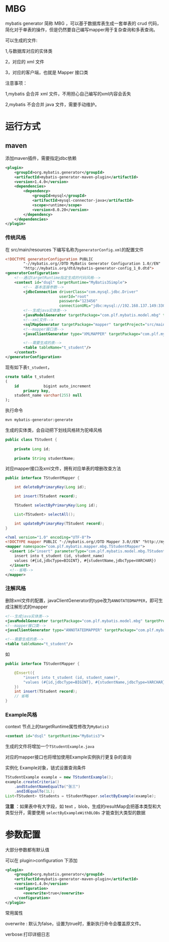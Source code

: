 # MBG

mybatis generator 简称 MBG ，可以基于数据库表生成一套单表的 crud 代码，简化对于单表的操作，但是仍然要自己编写mapper用于复杂查询和多表查询。

可以生成的文件:

1,与数据库对应的实体类

2，对应的 xml 文件

3，对应的客户端，也就是 Mapper 接口类

注意事项：

1,mybatis 会合并 xml 文件，不用担心自己编写的xml内容会丢失

2,mybatis 不会合并 java 文件，需要手动维护。

# 运行方式

## maven

添加maven插件，需要指定jdbc依赖

```xml
<plugin>
    <groupId>org.mybatis.generator</groupId>
    <artifactId>mybatis-generator-maven-plugin</artifactId>
    <version>1.4.0</version>
    <dependencies>
        <dependency>
            <groupId>mysql</groupId>
            <artifactId>mysql-connector-java</artifactId>
            <scope>runtime</scope>
            <version>8.0.20</version>
        </dependency>
    </dependencies>
</plugin>
```

### 传统风格

在 src/main/resources 下编写名称为`generatorConfig.xml`的配置文件

```xml
<!DOCTYPE generatorConfiguration PUBLIC
        "-//mybatis.org//DTD MyBatis Generator Configuration 1.0//EN"
        "http://mybatis.org/dtd/mybatis-generator-config_1_0.dtd">
<generatorConfiguration>
    <!--通过targetRuntime指定生成的代码风格-->
    <context id="dsql" targetRuntime="MyBatis3Simple">
        <!-- 基本连接参数-->
        <jdbcConnection driverClass="com.mysql.jdbc.Driver"
                        userId="root"
                        password="123456"
                        connectionURL="jdbc:mysql://192.168.137.149:3306/student"/>
        <!--生成java实体类-->
        <javaModelGenerator targetPackage="com.plf.mybatis.model.mbg" targetProject="src/main/java"/>
        <!--xml文件-->
        <sqlMapGenerator targetPackage="mapper" targetProject="src/main/resources"/>
        <!--mapper接口类-->
        <javaClientGenerator type="XMLMAPPER" targetPackage="com.plf.mybatis.mapper.mbg" targetProject="src/main/java"/>

        <!--需要生成的表-->
        <table tableName="t_student"/>
    </context>
</generatorConfiguration>
```

现有如下表`t_student`，

```sql
create table t_student
(
    id           bigint auto_increment
        primary key,
    student_name varchar(255) null
);
```

执行命令

```bash
mvn mybatis-generator:generate
```

生成的实体类，会自动把下划线风格转为驼峰风格

```java
public class TStudent {
 
    private Long id;
 
    private String studentName;
```

对应mapper接口及xml文件，拥有对应单表的增删改查方法

```java
public interface TStudentMapper {

    int deleteByPrimaryKey(Long id);

    int insert(TStudent record);

    TStudent selectByPrimaryKey(Long id);

    List<TStudent> selectAll();

    int updateByPrimaryKey(TStudent record);
}
```

```xml
<?xml version="1.0" encoding="UTF-8"?>
<!DOCTYPE mapper PUBLIC "-//mybatis.org//DTD Mapper 3.0//EN" "http://mybatis.org/dtd/mybatis-3-mapper.dtd">
<mapper namespace="com.plf.mybatis.mapper.mbg.TStudentMapper">
  <insert id="insert" parameterType="com.plf.mybatis.model.mbg.TStudent">
    insert into t_student (id, student_name)
    values (#{id,jdbcType=BIGINT}, #{studentName,jdbcType=VARCHAR})
  </insert>
  <!--省略-->
</mapper>
```

### 注解风格

删除xml文件的配置，javaClientGenerator的type改为`ANNOTATEDMAPPER`，即可生成注解形式的mapper

```xml
<!--生成java实体类-->
<javaModelGenerator targetPackage="com.plf.mybatis.model.mbg" targetProject="src/main/java"/>
<!--mapper接口类-->
<javaClientGenerator type="ANNOTATEDMAPPER" targetPackage="com.plf.mybatis.mapper.mbg" targetProject="src/main/java"/>

<!--需要生成的表-->
<table tableName="t_student"/>
```

如

```java
public interface TStudentMapper {

    @Insert({
        "insert into t_student (id, student_name)",
        "values (#{id,jdbcType=BIGINT}, #{studentName,jdbcType=VARCHAR})"
    })
    int insert(TStudent record);
	// 省略
}
```

### Example风格

context 节点上的targetRuntime属性修改为`MyBatis3`

```xml
<context id="dsql" targetRuntime="MyBatis3">
```

生成的文件将增加一个`TStudentExample.java`

对应的mapper接口也将增加使用Example实例执行更复杂的查询

实例化 Example对象，链式设置查询条件

```java
TStudentExample example = new TStudentExample();
example.createCriteria()
    .andStudentNameEqualTo("张三")
    .andIdEqualTo(1L);
List<TStudent> tStudents = tStudentMapper.selectByExample(example);
```

**注意**  ：如果表中有大字段，如 text ，blob，生成的resultMap会把基本类型和大类型分开，需要使用 `selectByExampleWithBLOBs` 才能查到大类型的数据

# 参数配置

大部分参数都有默认值

可以在  plugin>configuration 下添加

```xml
<plugin>
    <groupId>org.mybatis.generator</groupId>
    <artifactId>mybatis-generator-maven-plugin</artifactId>
    <version>1.4.0</version>
    <configuration>
        <overwrite>true</overwrite>
    </configuration>
</plugin>
```

常用属性

overwrite : 默认为false，设置为true时，重新执行命令会覆盖原文件。

verbose:打印详细日志